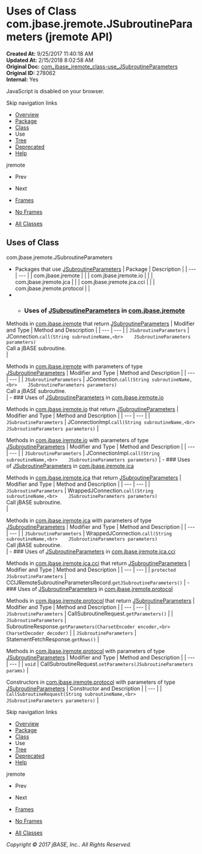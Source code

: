 # Uses of Class com.jbase.jremote.JSubroutineParameters (jremote   API)

**Created At:** 9/25/2017 11:40:18 AM  
**Updated At:** 2/15/2018 8:02:58 AM  
**Original Doc:** [com_jbase_jremote_class-use_JSubroutineParameters](https://docs.jbase.com/39249-class-use/com_jbase_jremote_class-use_JSubroutineParameters)  
**Original ID:** 278062  
**Internal:** Yes  

<!--<br>    try {<br>        if (location.href.indexOf('is-external=true') == -1) {<br>            parent.document.title="Uses of Class com.jbase.jremote.JSubroutineParameters (jremote   API)";<br>        }<br>    }<br>    catch(err) {<br>    }<br>//-->
JavaScript is disabled on your browser.

Skip navigation links

- [Overview](../../../../overview-summary.html)
- [Package](./../../../../jremote-api)
- [Class](./../../jsubroutineparameters-%28jremote-api%29 "class in com.jbase.jremote")
- Use
- [Tree](./../../com.jbase.jremote-class-hierarchy)
- [Deprecated](../../../../deprecated-list.html)
- [Help](../../../../help-doc.html)


jremote <br>

- Prev
- Next


- [Frames](./.)
- [No Frames](./.)


- [All Classes](../../../../allclasses-noframe.html)


<!--<br>  allClassesLink = document.getElementById("allclasses\_navbar\_top");<br>  if(window==top) {<br>    allClassesLink.style.display = "block";<br>  }<br>  else {<br>    allClassesLink.style.display = "none";<br>  }<br>  //-->

## Uses of Class
com.jbase.jremote.JSubroutineParameters

- Packages that use [JSubroutineParameters](./../../jsubroutineparameters-%28jremote-api%29 "class in com.jbase.jremote") | Package | Description |
| --- | --- |
| com.jbase.jremote |   |
| com.jbase.jremote.io |   |
| com.jbase.jremote.jca |   |
| com.jbase.jremote.jca.cci |   |
| com.jbase.jremote.protocol |   |
- - ### Uses of [JSubroutineParameters](./../../jsubroutineparameters-%28jremote-api%29 "class in com.jbase.jremote") in [com.jbase.jremote](./../../../../jremote-api)


Methods in [com.jbase.jremote](./../../../../jremote-api) that return [JSubroutineParameters](./../../jsubroutineparameters-%28jremote-api%29 "class in com.jbase.jremote") | Modifier and Type | Method and Description |
| --- | --- |
| `JSubroutineParameters` | JConnection.`call(String subroutineName,<br>    JSubroutineParameters parameters)`<br>Call a jBASE subroutine.<br> |



Methods in [com.jbase.jremote](./../../../../jremote-api) with parameters of type [JSubroutineParameters](./../../jsubroutineparameters-%28jremote-api%29 "class in com.jbase.jremote") | Modifier and Type | Method and Description |
| --- | --- |
| `JSubroutineParameters` | JConnection.`call(String subroutineName,<br>    JSubroutineParameters parameters)`<br>Call a jBASE subroutine.<br> |
    - ### Uses of [JSubroutineParameters](./../../jsubroutineparameters-%28jremote-api%29 "class in com.jbase.jremote") in [com.jbase.jremote.io](./../../io/com.jbase.jremote.io-%28jremote---api%29)


Methods in [com.jbase.jremote.io](./../../io/com.jbase.jremote.io-%28jremote---api%29) that return [JSubroutineParameters](./../../jsubroutineparameters-%28jremote-api%29 "class in com.jbase.jremote") | Modifier and Type | Method and Description |
| --- | --- |
| `JSubroutineParameters` | JConnectionImpl.`call(String subroutineName,<br>    JSubroutineParameters parameters)`  |



Methods in [com.jbase.jremote.io](./../../io/com.jbase.jremote.io-%28jremote---api%29) with parameters of type [JSubroutineParameters](./../../jsubroutineparameters-%28jremote-api%29 "class in com.jbase.jremote") | Modifier and Type | Method and Description |
| --- | --- |
| `JSubroutineParameters` | JConnectionImpl.`call(String subroutineName,<br>    JSubroutineParameters parameters)`  |
    - ### Uses of [JSubroutineParameters](./../../jsubroutineparameters-%28jremote-api%29 "class in com.jbase.jremote") in [com.jbase.jremote.jca](./../../jca/com.jbase.jremote.jca-%28jremote---api%29)


Methods in [com.jbase.jremote.jca](./../../jca/com.jbase.jremote.jca-%28jremote---api%29) that return [JSubroutineParameters](./../../jsubroutineparameters-%28jremote-api%29 "class in com.jbase.jremote") | Modifier and Type | Method and Description |
| --- | --- |
| `JSubroutineParameters` | WrappedJConnection.`call(String subroutineName,<br>    JSubroutineParameters parameters)`<br>Call jBASE subroutine.<br> |



Methods in [com.jbase.jremote.jca](./../../jca/com.jbase.jremote.jca-%28jremote---api%29) with parameters of type [JSubroutineParameters](./../../jsubroutineparameters-%28jremote-api%29 "class in com.jbase.jremote") | Modifier and Type | Method and Description |
| --- | --- |
| `JSubroutineParameters` | WrappedJConnection.`call(String subroutineName,<br>    JSubroutineParameters parameters)`<br>Call jBASE subroutine.<br> |
    - ### Uses of [JSubroutineParameters](./../../jsubroutineparameters-%28jremote-api%29 "class in com.jbase.jremote") in [com.jbase.jremote.jca.cci](./../../jca/cci/com.jbase.jremote.jca.cci-%28jremote---api%29)


Methods in [com.jbase.jremote.jca.cci](./../../jca/cci/com.jbase.jremote.jca.cci-%28jremote---api%29) that return [JSubroutineParameters](./../../jsubroutineparameters-%28jremote-api%29 "class in com.jbase.jremote") | Modifier and Type | Method and Description |
| --- | --- |
| `protected JSubroutineParameters` | CCIJRemoteSubroutineParametersRecord.`getJSubroutineParameters()`  |
    - ### Uses of [JSubroutineParameters](./../../jsubroutineparameters-%28jremote-api%29 "class in com.jbase.jremote") in [com.jbase.jremote.protocol](./../../protocol/com.jbase.jremote.protocol-%28jremote-api%29)


Methods in [com.jbase.jremote.protocol](./../../protocol/com.jbase.jremote.protocol-%28jremote-api%29) that return [JSubroutineParameters](./../../jsubroutineparameters-%28jremote-api%29 "class in com.jbase.jremote") | Modifier and Type | Method and Description |
| --- | --- |
| `JSubroutineParameters` | CallSubroutineRequest.`getParameters()`  |
| `JSubroutineParameters` | SubroutineResponse.`getParameters(CharsetEncoder encoder,<br>             CharsetDecoder decoder)`  |
| `JSubroutineParameters` | StatementFetchResponse.`getRows()`  |



Methods in [com.jbase.jremote.protocol](./../../protocol/com.jbase.jremote.protocol-%28jremote-api%29) with parameters of type [JSubroutineParameters](./../../jsubroutineparameters-%28jremote-api%29 "class in com.jbase.jremote") | Modifier and Type | Method and Description |
| --- | --- |
| `void` | CallSubroutineRequest.`setParameters(JSubroutineParameters params)`  |



Constructors in [com.jbase.jremote.protocol](./../../protocol/com.jbase.jremote.protocol-%28jremote-api%29) with parameters of type [JSubroutineParameters](./../../jsubroutineparameters-%28jremote-api%29 "class in com.jbase.jremote") | Constructor and Description |
| --- |
| `CallSubroutineRequest(String subroutineName,<br>                     JSubroutineParameters parameters)`  |

Skip navigation links

- [Overview](../../../../overview-summary.html)
- [Package](./../../../../jremote-api)
- [Class](./../../jsubroutineparameters-%28jremote-api%29 "class in com.jbase.jremote")
- Use
- [Tree](./../../com.jbase.jremote-class-hierarchy)
- [Deprecated](../../../../deprecated-list.html)
- [Help](../../../../help-doc.html)


jremote <br>

- Prev
- Next


- [Frames](./.)
- [No Frames](./.)


- [All Classes](../../../../allclasses-noframe.html)


<!--<br>  allClassesLink = document.getElementById("allclasses\_navbar\_bottom");<br>  if(window==top) {<br>    allClassesLink.style.display = "block";<br>  }<br>  else {<br>    allClassesLink.style.display = "none";<br>  }<br>  //-->

*Copyright © 2017 jBASE, Inc.. All Rights Reserved.*
